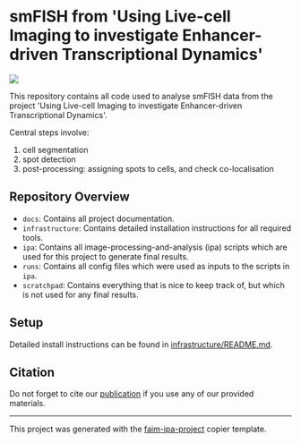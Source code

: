 <!-- start abstract -->
# smFISH from 'Using Live-cell Imaging to investigate Enhancer-driven Transcriptional Dynamics'

![](/docs/source/resources/FISH.jpg)

This repository contains all code used to analyse smFISH data from the project 'Using Live-cell Imaging to investigate Enhancer-driven Transcriptional Dynamics'. 

Central steps involve:
1. cell segmentation
2. spot detection
3. post-processing: assigning spots to cells, and check co-localisation
<!-- end abstract -->

## Repository Overview
* `docs`: Contains all project documentation.
* `infrastructure`: Contains detailed installation instructions for all required tools.
* `ipa`: Contains all image-processing-and-analysis (ipa) scripts which are used for this project to generate final results.
* `runs`: Contains all config files which were used as inputs to the scripts in `ipa`.
* `scratchpad`: Contains everything that is nice to keep track of, but which is not used for any final results.

## Setup
Detailed install instructions can be found in [infrastructure/README.md](infrastructure/README.md).

## Citation
Do not forget to cite our [publication]() if you use any of our provided materials.

---
This project was generated with the [faim-ipa-project](https://fmi-faim.github.io/ipa-project-template/) copier template.
